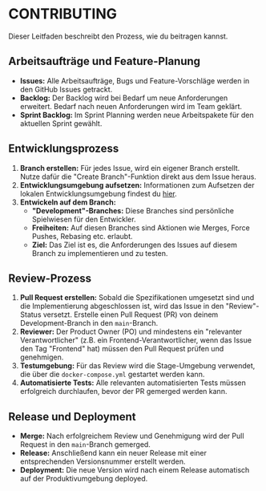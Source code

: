 # CONTRIBUTING

Dieser Leitfaden beschreibt den Prozess, wie du beitragen kannst.

## Arbeitsaufträge und Feature-Planung

-   **Issues:** Alle Arbeitsaufträge, Bugs und Feature-Vorschläge werden in den GitHub Issues getrackt.
-   **Backlog:** Der Backlog wird bei Bedarf um neue Anforderungen erweitert. Bedarf nach neuen Anforderungen wird im Team geklärt.
-   **Sprint Backlog:** Im Sprint Planning werden neue Arbeitspakete für den aktuellen Sprint gewählt.

## Entwicklungsprozess

1.  **Branch erstellen:** Für jedes Issue, wird ein eigener Branch erstellt. Nutze dafür die "Create Branch"-Funktion direkt aus dem Issue heraus.
2.  **Entwicklungsumgebung aufsetzen:** Informationen zum Aufsetzen der lokalen Entwicklungsumgebung findest du [hier](development.md).
3.  **Entwickeln auf dem Branch:**
    -   **"Development"-Branches:** Diese Branches sind persönliche Spielwiesen für den Entwickler.
    -   **Freiheiten:** Auf diesen Branches sind Aktionen wie Merges, Force Pushes, Rebasing etc. erlaubt.
    -   **Ziel:** Das Ziel ist es, die Anforderungen des Issues auf diesem Branch zu implementieren und zu testen.

## Review-Prozess

1.  **Pull Request erstellen:** Sobald die Spezifikationen umgesetzt sind und die Implementierung abgeschlossen ist, wird das Issue in den "Review"-Status versetzt. Erstelle einen Pull Request (PR) von deinem Development-Branch in den `main`-Branch.
2.  **Reviewer:** Der Product Owner (PO) und mindestens ein "relevanter Verantwortlicher" (z.B. ein Frontend-Verantwortlicher, wenn das Issue den Tag "Frontend" hat) müssen den Pull Request prüfen und genehmigen.
3.  **Testumgebung:** Für das Review wird die Stage-Umgebung verwendet, die über die `docker-compose.yml` gestartet werden kann.
4.  **Automatisierte Tests:** Alle relevanten automatisierten Tests müssen erfolgreich durchlaufen, bevor der PR gemerged werden kann.

## Release und Deployment

-   **Merge:** Nach erfolgreichem Review und Genehmigung wird der Pull Request in den `main`-Branch gemerged.
-   **Release:** Anschließend kann ein neuer Release mit einer entsprechenden Versionsnummer erstellt werden.
-   **Deployment:** Die neue Version wird nach einem Release automatisch auf der Produktivumgebung deployed.
